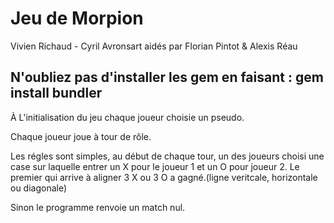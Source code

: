 # Jeu de Morpion

Vivien Richaud - Cyril Avronsart
aidés par Florian Pintot & Alexis Réau

N'oubliez pas d'installer les gem en faisant : gem install bundler
-----------------------------------------------------------------


À L'initialisation du jeu chaque joueur choisie un pseudo.

Chaque joueur joue à tour de rôle.

Les régles sont simples, au début de chaque tour, un des joueurs choisi une case sur laquelle entrer un X pour le joueur 1 et un O pour joueur 2. Le premier qui arrive à aligner 3 X ou 3 O a gagné.(ligne veritcale, horizontale ou diagonale)

Sinon le programme renvoie un match nul.
